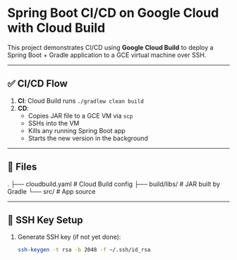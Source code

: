 # Spring Boot CI/CD on Google Cloud with Cloud Build

This project demonstrates CI/CD using **Google Cloud Build** to deploy a Spring Boot + Gradle application to a GCE virtual machine over SSH.

---

## ✅ CI/CD Flow

1. **CI**: Cloud Build runs `./gradlew clean build`
2. **CD**:
    - Copies JAR file to a GCE VM via `scp`
    - SSHs into the VM
    - Kills any running Spring Boot app
    - Starts the new version in the background

---

## 📄 Files

. ├── cloudbuild.yaml # Cloud Build config ├── build/libs/ # JAR built by Gradle └── src/ # App source

---

## 🔐 SSH Key Setup

1. Generate SSH key (if not yet done):

   ```bash
   ssh-keygen -t rsa -b 2048 -f ~/.ssh/id_rsa